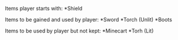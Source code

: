Items player starts with:
*Shield

Items to be gained and used by player:
*Sword
*Torch (Unlit)
*Boots

Items to be used by player but not kept:
*Minecart
*Torh (Lit)
